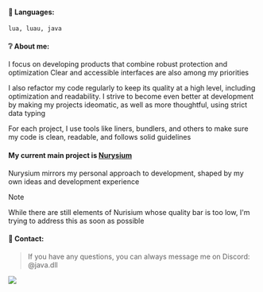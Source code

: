 #### 📑 Languages:
`lua, luau, java`

#### ❔ About me:

I focus on developing products that combine robust protection and optimization
Clear and accessible interfaces are also among my priorities

I also refactor my code regularly to keep its quality at a high level, including optimization and readability. I strive to become even better at development by making my projects ideomatic, as well as more thoughtful, using strict data typing

For each project, I use tools like liners, bundlers, and others to make sure my code is clean, readable, and follows solid guidelines

#### My current main project is [Nurysium](https://dsc.gg/Nurysium)
Nurysium mirrors my personal approach to development, shaped by my own ideas and development experience

> [!NOTE]
> While there are still elements of Nurisium whose quality bar is too low, I'm trying to address this as soon as possible

#### 📡 Contact:
> If you have any questions, you can always message me on Discord: @java.dll

![](https://wakatime.com/badge/user/043f1aca-7850-40d8-a2d3-e8f9daf167b7.svg)

